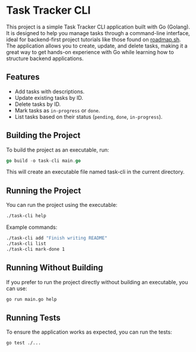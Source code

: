 # Task Tracker CLI

This project is a simple Task Tracker CLI application built with Go (Golang). It is designed to help you manage tasks through a command-line interface, ideal for backend-first project tutorials like those found on [roadmap.sh](https://roadmap.sh/projects/task-tracker).  
The application allows you to create, update, and delete tasks, making it a great way to get hands-on experience with Go while learning how to structure backend applications.

## Features
- Add tasks with descriptions.
- Update existing tasks by ID.
- Delete tasks by ID.
- Mark tasks as `in-progress` or `done`.
- List tasks based on their status (`pending`, `done`, `in-progress`).

## Building the Project
To build the project as an executable, run:
```go
go build -o task-cli main.go
```
This will create an executable file named task-cli in the current directory.  

## Running the Project
You can run the project using the executable:
```bash
./task-cli help
```
Example commands:
```bash
./task-cli add "Finish writing README"
./task-cli list
./task-cli mark-done 1
```

## Running Without Building
If you prefer to run the project directly without building an executable, you can use:  
```bash
go run main.go help
```

## Running Tests  
To ensure the application works as expected, you can run the tests:
```bash
go test ./...
```